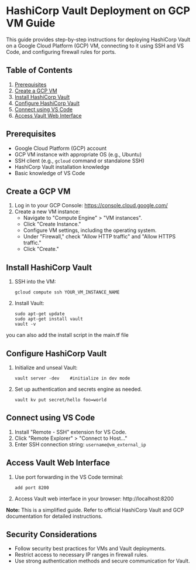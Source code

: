 # HashiCorp Vault Deployment on GCP VM Guide

This guide provides step-by-step instructions for deploying HashiCorp Vault on a Google Cloud Platform (GCP) VM, connecting to it using SSH and VS Code, and configuring firewall rules for ports.

## Table of Contents

1. [Prerequisites](#prerequisites)
2. [Create a GCP VM](#create-a-gcp-vm)
3. [Install HashiCorp Vault](#install-hashicorp-vault)
4. [Configure HashiCorp Vault](#configure-hashicorp-vault)
6. [Connect using VS Code](#connect-using-vs-code)
7. [Access Vault Web Interface](#access-vault-web-interface)

## Prerequisites

- Google Cloud Platform (GCP) account
- GCP VM instance with appropriate OS (e.g., Ubuntu)
- SSH client (e.g., `gcloud` command or standalone SSH)
- HashiCorp Vault installation knowledge
- Basic knowledge of VS Code

## Create a GCP VM

1. Log in to your GCP Console: https://console.cloud.google.com/
2. Create a new VM instance:
   - Navigate to "Compute Engine" > "VM instances".
   - Click "Create Instance."
   - Configure VM settings, including the operating system.
   - Under "Firewall," check "Allow HTTP traffic" and "Allow HTTPS traffic."
   - Click "Create."

## Install HashiCorp Vault

1. SSH into the VM:
   ```
   gcloud compute ssh YOUR_VM_INSTANCE_NAME
   ```

2. Install Vault:
   ```
   sudo apt-get update
   sudo apt-get install vault
   vault -v
   ```
you can also add the install script in the main.tf file


## Configure HashiCorp Vault

1. Initialize and unseal Vault:
   ```
   vault server -dev    #initialize in dev mode
   ```

2. Set up authentication and secrets engine as needed.

   ```
   vault kv put secret/hello foo=world
   ```

## Connect using VS Code

1. Install "Remote - SSH" extension for VS Code.
2. Click "Remote Explorer" > "Connect to Host..."
3. Enter SSH connection string: `username@vm_external_ip`

## Access Vault Web Interface

1. Use port forwarding in the VS Code terminal:
   ```
   add port 8200
   ```
2. Access Vault web interface in your browser: http://localhost:8200

**Note:** This is a simplified guide. Refer to official HashiCorp Vault and GCP documentation for detailed instructions.

## Security Considerations

- Follow security best practices for VMs and Vault deployments.
- Restrict access to necessary IP ranges in firewall rules.
- Use strong authentication methods and secure communication for Vault.
 
